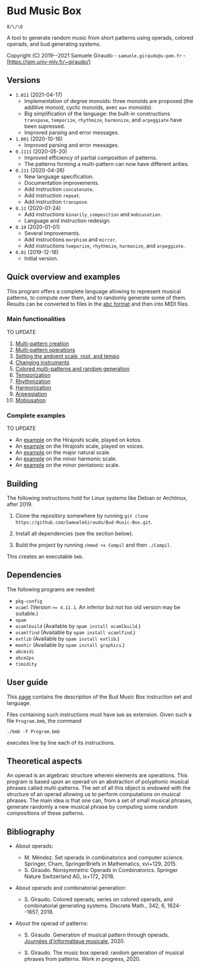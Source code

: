 # Bud Music Box
`8/\/\8`

A tool to generate random music from short patterns using operads, colored operads, and bud
generating systems.

Copyright (C) 2019--2021 Samuele Giraudo - `samuele.giraudo@u-pem.fr` -
[https://igm.univ-mlv.fr/~giraudo/]


## Versions
+ `1.011` (2021-04-17)
    + Implementation of degree monoids: three monoids are proposed (the additive monoid,
      cyclic monoids, avec `max` monoids).
    + Big simplification of the language: the built-in constructions `transpose`,
      `temporize`, `rhythmize`, `harmonize`, and `arpeggiate` have been supressed.
    + Improved parsing and error messages.
+ `1.001` (2020-10-16)
    + Improved parsing and error messages.
+ `0.1111` (2020-05-20)
    + Improved efficiency of partial composition of patterns.
    + The patterns forming a multi-pattern can now have different arities.
+ `0.111` (2020-04-26)
    + New language specification.
    + Documentation improvements.
    + Add instruction `concatenate`.
    + Add instruction `repeat`.
    + Add instruction `transpose`.
+ `0.11` (2020-01-24)
    + Add instructions `binarily_composition` and `mobiusation`.
    + Language and instruction redesign.
+ `0.10` (2020-01-01)
    + Several improvements.
    + Add instructions `morphism` and `mirror`.
    + Add instructions `temporize`, `rhythmize`, `harmonize`, and `arpeggiate`.
+ `0.01` (2019-12-18)
    + Initial version.


## Quick overview and examples
This program offers a complete language allowing to represent musical patterns, to compute
over them, and to randomly generate some of them. Results can be converted to files in the
[abc format](http://abcnotation.com) and then into MIDI files.


### Main functionalities
TO UPDATE
1. [Multi-pattern creation](Examples/MultiPatternCreation.bmb)
1. [Multi-pattern operations](Examples/MultiPatternOperations.bmb)
1. [Setting the ambient scale, root, and tempo](Examples/ScaleRootTempo.bmb)
1. [Changing instruments](Examples/Sounds.bmb)
1. [Colored multi-patterns and random generation](Examples/Generation.bmb)
1. [Temporization](Examples/Temporization.bmb)
1. [Rhythmization](Examples/Rhythmization.bmb)
1. [Harmonization](Examples/Harmonization.bmb)
1. [Arpeggiation](Examples/Arpeggiation.bmb)
1. [Mobiusation](Examples/Mobiusation.bmb)


### Complete examples
TO UPDATE
+ An [example](Examples/CompleteHir1.bmb) on the Hirajoshi scale, played on kotos.
+ An [example](Examples/CompleteHir2.bmb) on the Hirajoshi scale, played on voices.
+ An [example](Examples/CompleteMaj1.bmb) on the major natural scale.
+ An [example](Examples/CompleteHar1.bmb) on the minor harmonic scale.
+ An [example](Examples/CompletePen1.bmb) on the minor pentatonic scale.


## Building
The following instructions hold for Linux systems like Debian or Archlinux, after 2019.

1. Clone the repository somewhere by running
`git clone https://github.com/SamueleGiraudo/Bud-Music-Box.git`.

2. Install all dependencies (see the section below).

3. Build the project by running `chmod +x Compil` and then `./Compil`.

This creates an executable `bmb`.


## Dependencies
The following programs are needed:

+ `pkg-config`
+ `ocaml` (Version `>= 4.11.1`. An inferior but not too old version may be suitable.)
+ `opam`
+ `ocamlbuild` (Available by `opam install ocamlbuild`.)
+ `ocamlfind` (Available by `opam install ocamlfind`.)
+ `extlib` (Available by `opam install extlib`.)
+ `menhir` (Available by `opam install graphics`.)
+ `abcmidi`
+ `abcm2ps`
+ `timidity`


## User guide
This [page](Help.md) contains the description of the Bud Music Box instruction set and
language.

Files containing such instructions must have `bmb` as extension. Given such a file
`Program.bmb`, the command

`./bmb -f Program.bmb`

executes line by line each of its instructions.


## Theoretical aspects
An operad is an algebraic structure wherein elements are operations. This program is based
upon an operad on an abstraction of polyphonic musical phrases called multi-patterns. The
set of all this object is endowed with the structure of an operad allowing us to perform
computations on musical phrases. The main idea is that one can, from a set of small musical
phrases, generate randomly a new musical phrase by computing some random compositions of
these patterns.


## Bibliography

+ About operads:
    + M. Méndez.
      Set operads in combinatorics and computer science.
      Springer, Cham, SpringerBriefs in Mathematics, xvi+129, 2015.
    + S. Giraudo.
      Nonsymmetric Operads in Combinatorics.
      Springer Nature Switzerland AG, ix+172, 2018.

+ About operads and combinatorial generation:
    + S. Giraudo.
      Colored operads, series on colored operads, and combinatorial generating systems.
      Discrete Math.,
      342, 6, 1624--1657, 2019.

+ About the operad of patterns:
    + S. Giraudo.
      Generation of musical pattern through operads.
      [Journées d'informatique musicale](https://jim2020.sciencesconf.org/), 2020.

    + S. Giraudo.
      The music box operad: random generation of musical phrases from patterns.
      Work in progress, 2020.

